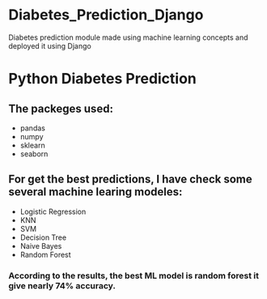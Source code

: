 # Diabetes_Prediction_Django
Diabetes prediction module made using machine learning concepts and deployed it using Django
# Python Diabetes Prediction
## The packeges used:
- pandas
- numpy
- sklearn
- seaborn
## For get the best predictions, I have check some several machine learing modeles:
- Logistic Regression
- KNN
- SVM
- Decision Tree
- Naive Bayes
- Random Forest

### According to the results, the best ML model is random forest it give nearly 74% accuracy.
